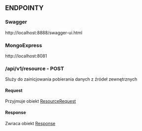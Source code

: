 ## ENDPOINTY

### Swagger
http://localhost:8888/swagger-ui.html

### MongoExpress
http://localhost:8081

### /api/v1/resource - POST
Sluży do zainicjowania pobierania danych z źródeł zewnętrznych
#### Request 
Przyjmuje obiekt [ResourceRequest](OBJECT.md#resourcerequest)
#### Response
Zwraca obiekt [Response](OBJECT.md#response)